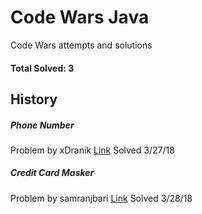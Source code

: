 # Code Wars Java
Code Wars attempts and solutions
#### Total Solved: 3

## History
##### Phone Number
Problem by xDranik
[Link](http://www.codewars.com/kata/525f50e3b73515a6db000b83/train/java)
Solved 3/27/18

##### Credit Card Masker
Problem by samranjbari
[Link](http://www.codewars.com/kata/5412509bd436bd33920011bc/train/java)
Solved 3/28/18